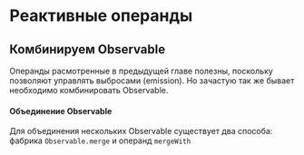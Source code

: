 # Реактивные операнды
## Комбинируем Observable
Операнды расмотренные в предыдущей главе полезны, поскольку позволяют управлять выбросами (emission). Но зачастую так 
же бывает необходимо комбинировать Observable. 

#### Объединение Observable
Для объединения нескольких Observable существует два способа: фабрика `Observable.merge` и операнд `mergeWith`